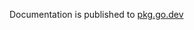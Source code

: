 Documentation is published to [pkg.go.dev](https://pkg.go.dev/github.com/open-telemetry/opentelemetry-collector-contrib/processor/k8sattributesprocessor?tab=doc)
